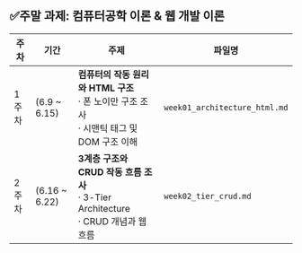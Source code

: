 ## ✅주말 과제: 컴퓨터공학 이론 & 웹 개발 이론

| 주차   | 기간             | 주제                                                                          | 파일명                           |
| ---- | -------------- | ------------------------------------------------------------------------------------ | ----------------------------- |
| 1주차  | (6.9 \~ 6.15)  | **컴퓨터의 작동 원리와 HTML 구조**<br>· 폰 노이만 구조 조사<br>· 시맨틱 태그 및 DOM 구조 이해                     | `week01_architecture_html.md` |
| 2주차  | (6.16 \~ 6.22) | **3계층 구조와 CRUD 작동 흐름 조사**<br>· 3-Tier Architecture<br>· CRUD 개념과 웹 흐름                | `week02_tier_crud.md`         |
